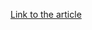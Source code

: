 [Link to the article](https://www.microsoft.com/en-us/security/blog/2023/10/25/octo-tempest-crosses-boundaries-to-facilitate-extortion-encryption-and-destruction/)
